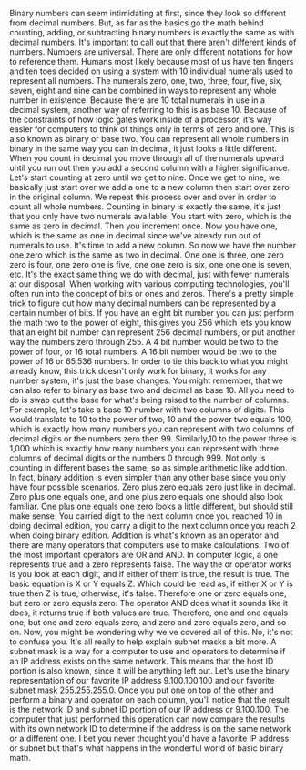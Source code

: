 Binary numbers can seem intimidating at first, since they look so different from decimal numbers. But, as far as the basics go the math behind counting, adding, or subtracting binary numbers is exactly the same as with decimal numbers. It's important to call out that there aren't different kinds of numbers. Numbers are universal. There are only different notations for how to reference them. Humans most likely because most of us have ten fingers and ten toes decided on using a system with 10 individual numerals used to represent all numbers. The numerals zero, one, two, three, four, five, six, seven, eight and nine can be combined in ways to represent any whole number in existence. Because there are 10 total numerals in use in a decimal system, another way of referring to this is as base 10. Because of the constraints of how logic gates work inside of a processor, it's way easier for computers to think of things only in terms of zero and one. This is also known as binary or base two. You can represent all whole numbers in binary in the same way you can in decimal, it just looks a little different. When you count in decimal you move through all of the numerals upward until you run out then you add a second column with a higher significance. Let's start counting at zero until we get to nine. Once we get to nine, we basically just start over we add a one to a new column then start over zero in the original column. We repeat this process over and over in order to count all whole numbers. Counting in binary is exactly the same, it's just that you only have two numerals available. You start with zero, which is the same as zero in decimal. Then you increment once. Now you have one, which is the same as one in decimal since we've already run out of numerals to use. It's time to add a new column. So now we have the number one zero which is the same as two in decimal. One one is three, one zero zero is four, one zero one is five, one one zero is six, one one one is seven, etc. It's the exact same thing we do with decimal, just with fewer numerals at our disposal. When working with various computing technologies, you'll often run into the concept of bits or ones and zeros. There's a pretty simple trick to figure out how many decimal numbers can be represented by a certain number of bits. If you have an eight bit number you can just perform the math two to the power of eight, this gives you 256 which lets you know that an eight bit number can represent 256 decimal numbers, or put another way the numbers zero through 255. A 4 bit number would be two to the power of four, or 16 total numbers. A 16 bit number would be two to the power of 16 or 65,536 numbers. In order to tie this back to what you might already know, this trick doesn't only work for binary, it works for any number system, it's just the base changes. You might remember, that we can also refer to binary as base two and decimal as base 10. All you need to do is swap out the base for what's being raised to the number of columns. For example, let's take a base 10 number with two columns of digits. This would translate to 10 to the power of two, 10 and the power two equals 100, which is exactly how many numbers you can represent with two columns of decimal digits or the numbers zero then 99. Similarly,10 to the power three is 1,000 which is exactly how many numbers you can represent with three columns of decimal digits or the numbers 0 through 999. Not only is counting in different bases the same, so as simple arithmetic like addition. In fact, binary addition is even simpler than any other base since you only have four possible scenarios. Zero plus zero equals zero just like in decimal. Zero plus one equals one, and one plus zero equals one should also look familiar. One plus one equals one zero looks a little different, but should still make sense. You carried digit to the next column once you reached 10 in doing decimal edition, you carry a digit to the next column once you reach 2 when doing binary edition. Addition is what's known as an operator and there are many operators that computers use to make calculations. Two of the most important operators are OR and AND. In computer logic, a one represents true and a zero represents false. The way the or operator works is you look at each digit, and if either of them is true, the result is true. The basic equation is X or Y equals Z. Which could be read as, if either X or Y is true then Z is true, otherwise, it's false. Therefore one or zero equals one, but zero or zero equals zero. The operator AND does what it sounds like it does, it returns true if both values are true. Therefore, one and one equals one, but one and zero equals zero, and zero and zero equals zero, and so on. Now, you might be wondering why we've covered all of this. No, it's not to confuse you. It's all really to help explain subnet masks a bit more. A subnet mask is a way for a computer to use and operators to determine if an IP address exists on the same network. This means that the host ID portion is also known, since it will be anything left out. Let's use the binary representation of our favorite IP address 9.100.100.100 and our favorite subnet mask 255.255.255.0. Once you put one on top of the other and perform a binary and operator on each column, you'll notice that the result is the network ID and subnet ID portion of our IP address or 9.100.100. The computer that just performed this operation can now compare the results with its own network ID to determine if the address is on the same network or a different one. I bet you never thought you'd have a favorite IP address or subnet but that's what happens in the wonderful world of basic binary math.
